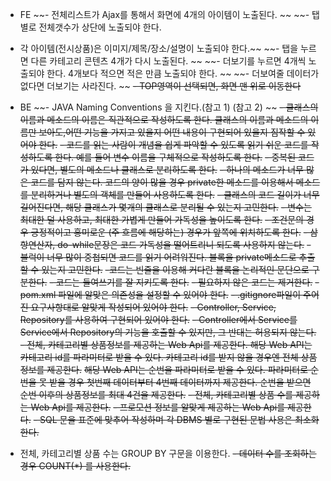 - FE
~~- 전체리스트가 Ajax를 통해서 화면에 4개의 아이템이 노출된다. ~~
~~- 탭별로 전체갯수가 상단에 노출되야 한다.
- 각 아이템(전시상품)은 이미지/제목/장소/설명이 노출되야 한다.~~
~~- 탭을 누르면 다른 카테고리 콘텐츠 4개가 다시 노출된다. ~~
~~- 더보기를 누르면 4개씩 노출되야 한다. 4개보다 적으면 적은 만큼 노출되야 한다. ~~
~~- 더보여줄 데이터가 없다면 더보기는 사라진다. ~~
~~- TOP영역이 선택되면, 화면 맨 위로 이동한다~~

- BE
~~- JAVA Naming Conventions 을 지킨다.(참고 1) (참고 2) ~~
~~- 클래스의 이름과 메소드의 이름은 직관적으로 작성하도록 한다. 클래스의 이름과 메소드의 이름만 보아도,어떤 기능을 가지고 있을지 어떤 내용이 구현되어 있을지 짐작할 수 있어야 한다.~~
~~- 코드를 읽는 사람이 개념을 쉽게 파악할 수 있도록 읽기 쉬운 코드를 작성하도록 한다. 예를 들어 변수 이름을 구체적으로 작성하도록 한다.~~
~~- 중복된 코드가 있다면, 별도의 메소드나 클래스로 분리하도록 한다.~~
~~- 하나의 메소드가 너무 많은 코드를 담지 않는다. 코드의 양이 많을 경우 private한 메소드를 이용해서 메소드를 분리하거나 별도의 객체를 만들어 사용하도록 한다.~~
~~- 클래스의 코드 길이가 너무 길어진다면, 해당 클래스가 몇개의 클래스로 분리될 수 있는지 고민한다.~~
~~- 변수는 최대한 덜 사용하고, 최대한 가볍게 만들어 가독성을 높이도록 한다.~~
~~- 조건문의 경우 긍정적이고 흥미로운 (주 흐름에 해당하는) 경우가 앞쪽에 위치하도록 한다.~~
~~- 삼항연산자, do-while문장은 코드 가독성을 떨어트리니 되도록 사용하지 않는다.~~
~~- 블럭이 너무 많이 중첩되면 코드를 읽기 어려워진다. 블록을 private메소드로 추출할 수 있는지 고민한다.~~
~~-코드는 빈줄을 이용해 커다란 블록을 논리적인 문단으로 구분한다.~~
~~- 코드는 들여쓰기를 잘 지키도록 한다.~~
~~- 필요하지 않은 코드는 제거한다.~~
~~- pom.xml 파일에 알맞은 의존성을 설정할 수 있어야 한다.~~
~~- .gitignore파일이 주어진 요구사항대로 알맞게 작성되어 있어야 한다.~~
~~- Controller, Service, Repository를 사용하여 구현되어 있어야 한다.~~
~~- Controller에서 Service를 Service에서 Repository의 기능을 호출할 수 있지만, 그 반대는 허용되지 않는다.~~
~~- 전체, 카테고리별 상품정보를 제공하는 Web Api를 제공한다. 해당 Web API는 카테고리 id를 파라미터로 받을 수 있다. 카테고리 id를 받지 않을 경우엔 전체 상품정보를 제공한다.~~
~~해당 Web API는 순번을 파라미터로 받을 수 있다. 파라미터로 순번을 못 받을 경우 첫번째 데이터부터 4번째 데이터까지 제공한다. 순번을 받으면 순번 이후의 상품정보를 최대 4건을 제공한다.~~
~~- 전체, 카테고리별 상품 수를 제공하는 Web Api를 제공한다.~~
~~- 프로모션 정보를 알맞게 제공하는 Web Api를 제공한다.~~
~~- SQL 문을 표준에 맞추어 작성하며 각 DBMS 별로 구현된 문법 사용은 최소화한다.~~
- 전체, 카테고리별 상품 수는 GROUP BY 구문을 이용한다.
~~- 데이터 수를 조회하는 경우 COUNT(*) 를 사용한다.~~
